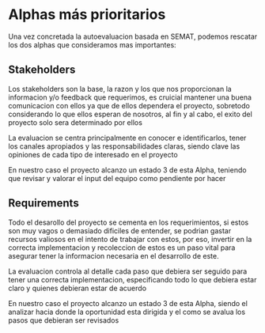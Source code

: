 # Alphas más prioritarios

Una vez concretada la autoevaluacion basada en SEMAT, podemos rescatar los dos alphas que consideramos mas importantes:

## Stakeholders
Los stakeholders son la base, la razon y los que nos proporcionan la informacion y/o feedback que requerimos, es cruicial mantener una buena comunicacion con ellos ya que de ellos dependera el proyecto, sobretodo considerando lo que ellos esperan de nosotros, al fin y al cabo, el exito del proyecto solo sera determinado por ellos

La evaluacion se centra principalmente en conocer e identificarlos, tener los canales apropiados y las responsabilidades claras, siendo clave las opiniones de cada tipo de interesado en el proyecto

En nuestro caso el proyecto alcanzo un estado 3 de esta Alpha, teniendo que revisar y valorar el input del equipo como pendiente por hacer 

## Requirements
Todo el desarollo del proyecto se cementa en los requerimientos, si estos son muy vagos o demasiado dificiles de entender, se podrian gastar recursos valiosos en el intento de trabajar con estos, por eso, invertir en la correcta implementacion y recoleccion de estos es un paso vital para asegurar tener la informacion necesaria en el desarrollo de este.

La evaluacion controla al detalle cada paso que debiera ser seguido para tener una correcta implementacion, especificando todo lo que debiera estar claro y quienes debieran estar de acuerdo

En nuestro caso el proyecto alcanzo un estado 3 de esta Alpha, siendo el analizar hacia donde la oportunidad esta dirigida y el como se avalua los pasos que debieran ser revisados